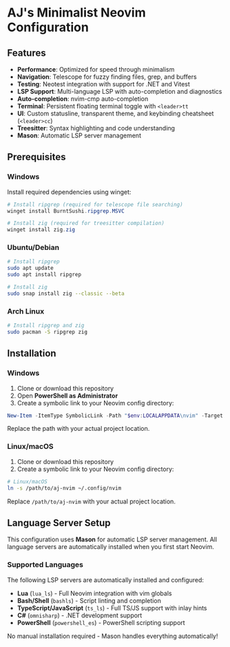 # AJ's Minimalist Neovim Configuration

## Features

- **Performance**: Optimized for speed through minimalism
- **Navigation**: Telescope for fuzzy finding files, grep, and buffers
- **Testing**: Neotest integration with support for .NET and Vitest
- **LSP Support**: Multi-language LSP with auto-completion and diagnostics
- **Auto-completion**: nvim-cmp auto-completion
- **Terminal**: Persistent floating terminal toggle with `<leader>tt`
- **UI**: Custom statusline, transparent theme, and keybinding cheatsheet (`<leader>cc`)
- **Treesitter**: Syntax highlighting and code understanding
- **Mason**: Automatic LSP server management

## Prerequisites

### Windows

Install required dependencies using winget:

```powershell
# Install ripgrep (required for telescope file searching)
winget install BurntSushi.ripgrep.MSVC

# Install zig (required for treesitter compilation)
winget install zig.zig
```

### Ubuntu/Debian

```bash
# Install ripgrep
sudo apt update
sudo apt install ripgrep

# Install zig
sudo snap install zig --classic --beta
```

### Arch Linux

```bash
# Install ripgrep and zig
sudo pacman -S ripgrep zig
```

## Installation

### Windows

1. Clone or download this repository
2. Open **PowerShell as Administrator**
3. Create a symbolic link to your Neovim config directory:

```powershell
New-Item -ItemType SymbolicLink -Path "$env:LOCALAPPDATA\nvim" -Target "path\to\aj-nvim"
```

Replace the path with your actual project location.

### Linux/macOS

1. Clone or download this repository
2. Create a symbolic link to your Neovim config directory:

```bash
# Linux/macOS
ln -s /path/to/aj-nvim ~/.config/nvim
```

Replace `/path/to/aj-nvim` with your actual project location.

## Language Server Setup

This configuration uses **Mason** for automatic LSP server management. All language servers are automatically installed when you first start Neovim.

### Supported Languages

The following LSP servers are automatically installed and configured:

- **Lua** (`lua_ls`) - Full Neovim integration with vim globals
- **Bash/Shell** (`bashls`) - Script linting and completion  
- **TypeScript/JavaScript** (`ts_ls`) - Full TS/JS support with inlay hints
- **C#** (`omnisharp`) - .NET development support
- **PowerShell** (`powershell_es`) - PowerShell scripting support

No manual installation required - Mason handles everything automatically!


